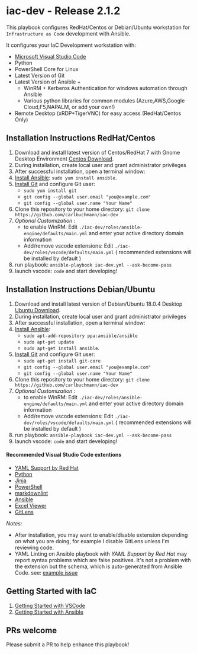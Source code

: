# iac-dev - Release 2.1.2

This playbook configures RedHat/Centos or Debian/Ubuntu workstation for `Infrastructure as Code` development with Ansible.

It configures your IaC Development workstation with:

- [Microsoft Visual Studio Code](https://code.visualstudio.com/)
- Python
- PowerShell Core for Linux
- Latest Version of Git
- Latest Version of Ansible +
  - WinRM + Kerberos Authentication for windows automation through Ansible
  - Various python libraries for common modules (Azure,AWS,Google Cloud,F5,NAPALM, or add your own!)
- Remote Desktop (xRDP+TigerVNC) for easy access (RedHat/Centos Only)

## Installation Instructions RedHat/Centos

  1. Download and install latest version of Centos/RedHat 7 with Gnome Desktop Environment [Centos Download](http://isoredirect.centos.org/centos/7/isos/x86_64/CentOS-7-x86_64-Everything-1804.iso).
  2. During installation, create local user and grant administrator privileges
  3. After successful installation, open a terminal window:
  4. [Install Ansible](http://docs.ansible.com/intro_installation.html): `sudo yum install ansible`.
  5. [Install Git](https://git-scm.com/download/linux) and configure Git user: 
     - `sudo yum install git`
     - `git config --global user.email "you@example.com"`
     - `git config --global user.name "Your Name"`
  6. Clone this repository to your home directory: `git clone https://github.com/carlbuchmann/iac-dev`
  7. *Optional Customization* :
     - to enable WinRM: Edit `./iac-dev/roles/ansible-engine/defaults/main.yml` and enter your active directory domain information
     - Add/remove vscode extensions: Edit `./iac-dev/roles/vscode/defaults/main.yml` ( recommended extensions will be installed by default )
  8. run playbook: `ansible-playbook iac-dev.yml --ask-become-pass`
  9. launch vscode: `code` and start developing!


## Installation Instructions Debian/Ubuntu

  1. Download and install latest version of Debian/Ubuntu 18.0.4 Desktop [Ubuntu Download](https://www.ubuntu.com/download/desktop).
  2. During installation, create local user and grant administrator privileges
  3. After successful installation, open a terminal window:
  4. [Install Ansible](http://docs.ansible.com/intro_installation.html): 
     - `sudo apt-add-repository ppa:ansible/ansible`
     - `sudo apt-get update`
     - `sudo apt-get install ansible`.
  5. [Install Git](https://git-scm.com/download/linux) and configure Git user:
     - `sudo apt-get install git-core`
     - `git config --global user.email "you@example.com"`
     - `git config --global user.name "Your Name"`
  6. Clone this repository to your home directory: `git clone https://github.com/carlbuchmann/iac-dev`
  7. *Optional Customization* :
     - to enable WinRM: Edit `./iac-dev/roles/ansible-engine/defaults/main.yml` and enter your active directory domain information
     - Add/remove vscode extensions: Edit `./iac-dev/roles/vscode/defaults/main.yml` ( recommended extensions will be installed by default )
  8. run playbook: `ansible-playbook iac-dev.yml --ask-become-pass`
  9.  launch vscode: `code` and start developing!


#### Recommended Visual Studio Code extentions

- [YAML Support by Red Hat](https://marketplace.visualstudio.com/items?itemName=redhat.vscode-yaml)
- [Python](https://marketplace.visualstudio.com/items?itemName=ms-python.python)
- [Jinja](https://marketplace.visualstudio.com/items?itemName=wholroyd.jinja)
- [PowerShell](https://marketplace.visualstudio.com/items?itemName=ms-vscode.PowerShell)
- [markdownlint](https://marketplace.visualstudio.com/items?itemName=DavidAnson.vscode-markdownlint)
- [Ansible](https://marketplace.visualstudio.com/items?itemName=vscoss.vscode-ansible)
- [Excel Viewer](https://marketplace.visualstudio.com/items?itemName=GrapeCity.gc-excelviewer)
- [GitLens](https://marketplace.visualstudio.com/items?itemName=eamodio.gitlens)

*Notes:* 

- After installation, you may want to enable/disable extension depending on what you are doing, for example I disable GitLens unless I'm reviewing code.
- YAML Linting on Ansible playbook with *YAML Support by Red Hat* may report syntax problems which are false positives. It's not a problem with the extension but the schema, which is auto-generated from Ansible Code. see: [example issue](https://github.com/redhat-developer/vscode-yaml/issues/96)

## Getting Started with IaC

  1. [Getting Started with VSCode](https://code.visualstudio.com/docs)
  2. [Getting Started with Ansible](https://docs.ansible.com/ansible/latest/user_guide/intro_getting_started.html)


## PRs welcome

Please submit a PR to help enhance this playbook!
